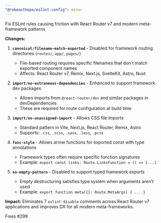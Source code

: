 ```yaml
---
"@robeasthope/eslint-config": minor
---
```


Fix ESLint rules causing friction with React Router v7 and modern meta-framework patterns

**Changes:**

1. **`canonical/filename-match-exported`** - Disabled for framework routing directories (`routes/`, `app/`, `pages/`)
   - File-based routing requires specific filenames that don't match exported component names
   - Affects: React Router v7, Remix, Next.js, SvelteKit, Astro, Nuxt

2. **`import/no-extraneous-dependencies`** - Enhanced to support framework dev packages
   - Allows imports from `@react-router/dev` and similar packages in devDependencies
   - These are required for route configuration at build time

3. **`import/no-unassigned-import`** - Allows CSS file imports
   - Standard pattern in Vite, Next.js, React Router, Remix, Astro
   - Supports: `.css`, `.scss`, `.sass`, `.less`, `.pcss`

4. **`func-style`** - Allows arrow functions for exported const with type annotations
   - Framework types often require specific function signatures
   - Example: `export const links: Route.LinksFunction = () => [...]`

5. **`no-empty-pattern`** - Disabled to support typed framework exports
   - Empty destructuring satisfies type system when arguments aren't used
   - Example: `export function meta({}: Route.MetaArgs) { ... }`

**Impact:** Eliminates 7 `eslint-disable` comments across React Router v7 applications and improves DX for all modern meta-frameworks.

Fixes #299
